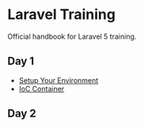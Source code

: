 # Laravel Training

Official handbook for Laravel 5 training.

## Day 1

* [Setup Your Environment](setup.md)
* [IoC Container](ioc.md)

## Day 2

